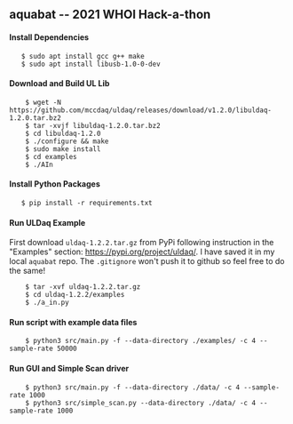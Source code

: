 ## aquabat -- 2021 WHOI Hack-a-thon

#### Install Dependencies 
```
   $ sudo apt install gcc g++ make
   $ sudo apt install libusb-1.0-0-dev
```
#### Download and Build UL Lib
```
	$ wget -N https://github.com/mccdaq/uldaq/releases/download/v1.2.0/libuldaq-1.2.0.tar.bz2
	$ tar -xvjf libuldaq-1.2.0.tar.bz2
	$ cd libuldaq-1.2.0
	$ ./configure && make
	$ sudo make install
	$ cd examples
	$ ./AIn
```

#### Install Python Packages
```
   $ pip install -r requirements.txt
```

#### Run ULDaq Example
First download `uldaq-1.2.2.tar.gz` from PyPi following instruction in the "Examples" section: https://pypi.org/project/uldaq/. I have saved it in my local `aquabat` repo. The `.gitignore` won't push it to github so feel free to do the same! 

```
	$ tar -xvf uldaq-1.2.2.tar.gz
	$ cd uldaq-1.2.2/examples
	$ ./a_in.py
```

#### Run script with example data files
```
	$ python3 src/main.py -f --data-directory ./examples/ -c 4 --sample-rate 50000
```

#### Run GUI and Simple Scan driver
```
	$ python3 src/main.py -f --data-directory ./data/ -c 4 --sample-rate 1000
	$ python3 src/simple_scan.py --data-directory ./data/ -c 4 --sample-rate 1000
```